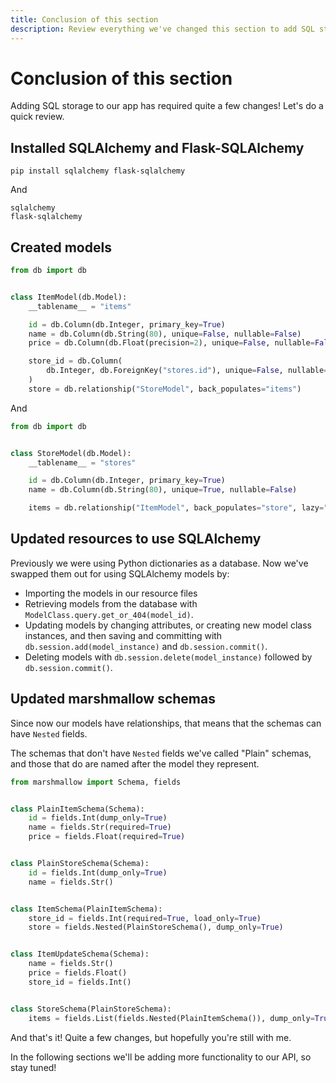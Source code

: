 ```yaml
---
title: Conclusion of this section
description: Review everything we've changed this section to add SQL storage with SQLAlchemy to our API.
---
```


# Conclusion of this section

Adding SQL storage to our app has required quite a few changes! Let's do a quick review.

## Installed SQLAlchemy and Flask-SQLAlchemy

```
pip install sqlalchemy flask-sqlalchemy
```

And

```text title="requirements.txt"
sqlalchemy
flask-sqlalchemy
```

## Created models

```python title="models/item.py"
from db import db


class ItemModel(db.Model):
    __tablename__ = "items"

    id = db.Column(db.Integer, primary_key=True)
    name = db.Column(db.String(80), unique=False, nullable=False)
    price = db.Column(db.Float(precision=2), unique=False, nullable=False)

    store_id = db.Column(
        db.Integer, db.ForeignKey("stores.id"), unique=False, nullable=False
    )
    store = db.relationship("StoreModel", back_populates="items")
```

And

```python title="models/store.py"
from db import db


class StoreModel(db.Model):
    __tablename__ = "stores"

    id = db.Column(db.Integer, primary_key=True)
    name = db.Column(db.String(80), unique=True, nullable=False)

    items = db.relationship("ItemModel", back_populates="store", lazy="dynamic")
```

## Updated resources to use SQLAlchemy

Previously we were using Python dictionaries as a database. Now we've swapped them out for using SQLAlchemy models by:

- Importing the models in our resource files
- Retrieving models from the database with `ModelClass.query.get_or_404(model_id)`.
- Updating models by changing attributes, or creating new model class instances, and then saving and committing with `db.session.add(model_instance)` and `db.session.commit()`.
- Deleting models with `db.session.delete(model_instance)` followed by `db.session.commit()`.

## Updated marshmallow schemas

Since now our models have relationships, that means that the schemas can have `Nested` fields.

The schemas that don't have `Nested` fields we've called "Plain" schemas, and those that do are named after the model they represent.

```python title="schemas.py"
from marshmallow import Schema, fields


class PlainItemSchema(Schema):
    id = fields.Int(dump_only=True)
    name = fields.Str(required=True)
    price = fields.Float(required=True)


class PlainStoreSchema(Schema):
    id = fields.Int(dump_only=True)
    name = fields.Str()


class ItemSchema(PlainItemSchema):
    store_id = fields.Int(required=True, load_only=True)
    store = fields.Nested(PlainStoreSchema(), dump_only=True)


class ItemUpdateSchema(Schema):
    name = fields.Str()
    price = fields.Float()
    store_id = fields.Int()


class StoreSchema(PlainStoreSchema):
    items = fields.List(fields.Nested(PlainItemSchema()), dump_only=True)
```

And that's it! Quite a few changes, but hopefully you're still with me.

In the following sections we'll be adding more functionality to our API, so stay tuned!